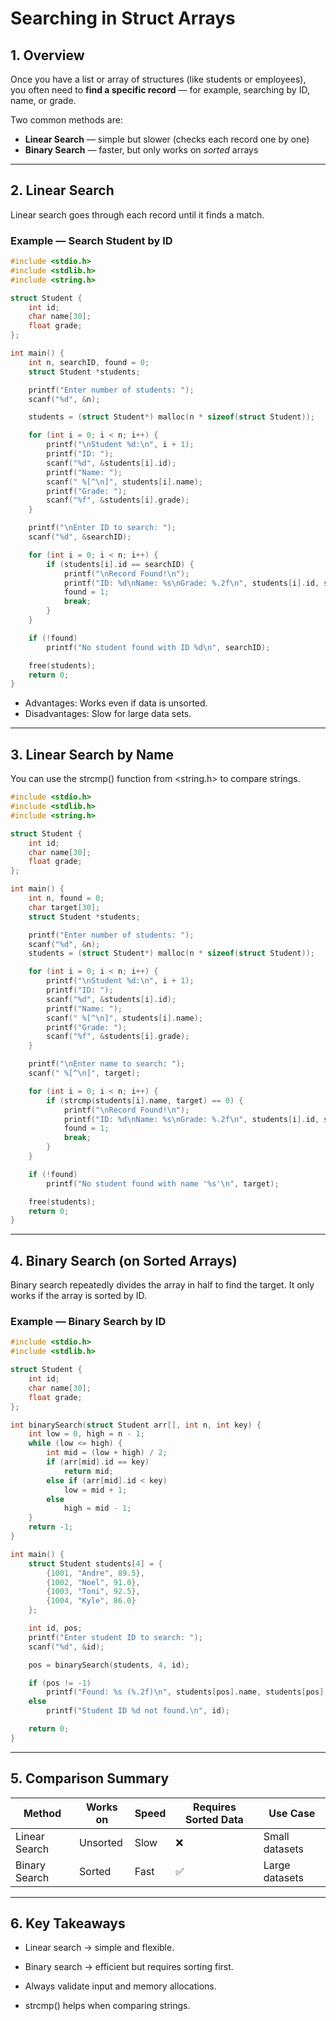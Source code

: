 # Searching in Struct Arrays

## 1. Overview

Once you have a list or array of structures (like students or employees),  
you often need to **find a specific record** — for example, searching by ID, name, or grade.

Two common methods are:
- **Linear Search** — simple but slower (checks each record one by one)
- **Binary Search** — faster, but only works on *sorted* arrays

---

## 2. Linear Search

Linear search goes through each record until it finds a match.

### Example — Search Student by ID

```c
#include <stdio.h>
#include <stdlib.h>
#include <string.h>

struct Student {
    int id;
    char name[30];
    float grade;
};

int main() {
    int n, searchID, found = 0;
    struct Student *students;

    printf("Enter number of students: ");
    scanf("%d", &n);

    students = (struct Student*) malloc(n * sizeof(struct Student));

    for (int i = 0; i < n; i++) {
        printf("\nStudent %d:\n", i + 1);
        printf("ID: ");
        scanf("%d", &students[i].id);
        printf("Name: ");
        scanf(" %[^\n]", students[i].name);
        printf("Grade: ");
        scanf("%f", &students[i].grade);
    }

    printf("\nEnter ID to search: ");
    scanf("%d", &searchID);

    for (int i = 0; i < n; i++) {
        if (students[i].id == searchID) {
            printf("\nRecord Found!\n");
            printf("ID: %d\nName: %s\nGrade: %.2f\n", students[i].id, students[i].name, students[i].grade);
            found = 1;
            break;
        }
    }

    if (!found)
        printf("No student found with ID %d\n", searchID);

    free(students);
    return 0;
}

```

- Advantages: Works even if data is unsorted.
- Disadvantages: Slow for large data sets.

---

## 3. Linear Search by Name

You can use the strcmp() function from <string.h> to compare strings.

```c
#include <stdio.h>
#include <stdlib.h>
#include <string.h>

struct Student {
    int id;
    char name[30];
    float grade;
};

int main() {
    int n, found = 0;
    char target[30];
    struct Student *students;

    printf("Enter number of students: ");
    scanf("%d", &n);
    students = (struct Student*) malloc(n * sizeof(struct Student));

    for (int i = 0; i < n; i++) {
        printf("\nStudent %d:\n", i + 1);
        printf("ID: ");
        scanf("%d", &students[i].id);
        printf("Name: ");
        scanf(" %[^\n]", students[i].name);
        printf("Grade: ");
        scanf("%f", &students[i].grade);
    }

    printf("\nEnter name to search: ");
    scanf(" %[^\n]", target);

    for (int i = 0; i < n; i++) {
        if (strcmp(students[i].name, target) == 0) {
            printf("\nRecord Found!\n");
            printf("ID: %d\nName: %s\nGrade: %.2f\n", students[i].id, students[i].name, students[i].grade);
            found = 1;
            break;
        }
    }

    if (!found)
        printf("No student found with name '%s'\n", target);

    free(students);
    return 0;
}

```

---

## 4. Binary Search (on Sorted Arrays)

Binary search repeatedly divides the array in half to find the target.
It only works if the array is sorted by ID.

### Example — Binary Search by ID

```c
#include <stdio.h>
#include <stdlib.h>

struct Student {
    int id;
    char name[30];
    float grade;
};

int binarySearch(struct Student arr[], int n, int key) {
    int low = 0, high = n - 1;
    while (low <= high) {
        int mid = (low + high) / 2;
        if (arr[mid].id == key)
            return mid;
        else if (arr[mid].id < key)
            low = mid + 1;
        else
            high = mid - 1;
    }
    return -1;
}

int main() {
    struct Student students[4] = {
        {1001, "Andre", 89.5},
        {1002, "Noel", 91.0},
        {1003, "Toni", 92.5},
        {1004, "Kyle", 86.0}
    };

    int id, pos;
    printf("Enter student ID to search: ");
    scanf("%d", &id);

    pos = binarySearch(students, 4, id);

    if (pos != -1)
        printf("Found: %s (%.2f)\n", students[pos].name, students[pos].grade);
    else
        printf("Student ID %d not found.\n", id);

    return 0;
}

```

---

## 5. Comparison Summary

| Method        | Works on | Speed | Requires Sorted Data | Use Case       |
| ------------- | -------- | ----- | -------------------- | -------------- |
| Linear Search | Unsorted | Slow  | ❌                    | Small datasets |
| Binary Search | Sorted   | Fast  | ✅                    | Large datasets |

---

## 6. Key Takeaways

- Linear search → simple and flexible.

- Binary search → efficient but requires sorting first.

- Always validate input and memory allocations.

- strcmp() helps when comparing strings.